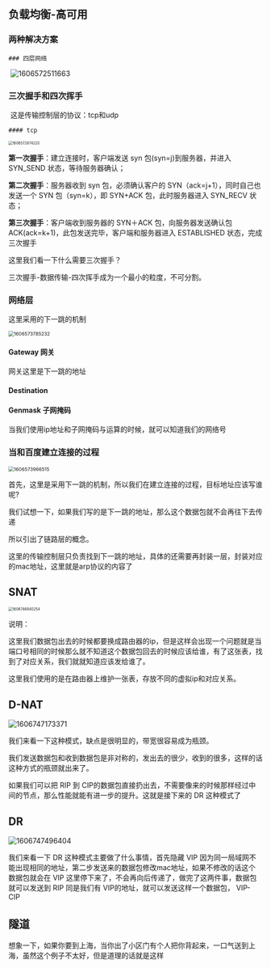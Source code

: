 ## 负载均衡-高可用

### 两种解决方案

	### 四层网络

​		![1606572511663](C:\Users\39371\AppData\Roaming\Typora\typora-user-images\1606572511663.png)

### 三次握手和四次挥手

​	这是传输控制层的协议：tcp和udp

	#### tcp

<img src="C:\Users\39371\AppData\Roaming\Typora\typora-user-images\1606572874220.png" alt="1606572874220" style="zoom:50%;" />

**第一次握手**：建立连接时，客户端发送 syn 包(syn=j)到服务器，并进入 SYN_SEND 状态，等待服务器确认； 

**第二次握手**：服务器收到 syn 包，必须确认客户的 SYN（ack=j+1），同时自己也发送一个 SYN 包（syn=k），即 SYN+ACK 包，此时服务器进入 SYN_RECV 状态； 

**第三次握手**：客户端收到服务器的 SYN＋ACK 包，向服务器发送确认包 ACK(ack=k+1)，此包发送完毕，客户端和服务器进入 ESTABLISHED 状态，完成三次握手



这里我们看一下什么需要三次握手？





三次握手-数据传输-四次挥手成为一个最小的粒度，不可分割。

### 网络层

这里采用的下一跳的机制

<img src="C:\Users\39371\AppData\Roaming\Typora\typora-user-images\1606573785232.png" alt="1606573785232" style="zoom: 67%;" />

#### Gateway 网关

网关这里是下一跳的地址

#### Destination 

#### Genmask 子网掩码

当我们使用ip地址和子网掩码与运算的时候，就可以知道我们的网络号



### 当和百度建立连接的过程

<img src="C:\Users\39371\AppData\Roaming\Typora\typora-user-images\1606573966515.png" alt="1606573966515" style="zoom:67%;" />

首先，这里是采用下一跳的机制，所以我们在建立连接的过程，目标地址应该写谁呢?

我们试想一下，如果我们写的是下一跳的地址，那么这个数据包就不会再往下去传递

所以引出了链路层的概念。

这里的传输控制层只负责找到下一跳的地址，具体的还需要再封装一层，封装对应的mac地址，这里就是arp协议的内容了



## SNAT



<img src="C:\Users\39371\AppData\Roaming\Typora\typora-user-images\1606746940254.png" alt="1606746940254" style="zoom: 50%;" />



说明：

​	这里我们数据包出去的时候都要换成路由器的ip，但是这样会出现一个问题就是当端口号相同的时候那么就不知道这个数据包回去的时候应该给谁，有了这张表，找到了对应关系，我们就就知道应该发给谁了。

​	这里我们使用的是在路由器上维护一张表，存放不同的虚拟ip和对应关系。



## D-NAT

![1606747173371](C:\Users\39371\AppData\Roaming\Typora\typora-user-images\1606747173371.png)

我们来看一下这种模式，缺点是很明显的，带宽很容易成为瓶颈。

我们发送数据包和收到数据包是非对称的，发出去的很少，收到的很多，这样的话这种方式的瓶颈就出来了。

如果我们可以把 RIP 到 CIP的数据包直接扔出去，不需要像来的时候那样经过中间的节点，那么性能就能有进一步的提升。这就是接下来的 DR 这种模式了



## DR

![1606747496404](C:\Users\39371\AppData\Roaming\Typora\typora-user-images\1606747496404.png)

我们来看一下 DR 这种模式主要做了什么事情，首先隐藏 VIP 因为同一局域网不能出现相同的地址，第二步发送来的数据包修改mac地址，如果不修改的话这个数据包就会在 VIP 这里停下来了，不会再向后传递了，做完了这两件事，数据包就可以发送到 RIP 同是我们有 VIP的地址，就可以发送这样一个数据包， VIP- CIP

## 隧道

想象一下，如果你要到上海，当你出了小区门有个人把你背起来，一口气送到上海，虽然这个例子不太好，但是道理的话就是这样